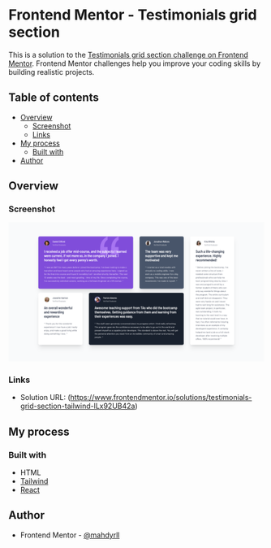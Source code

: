 # Frontend Mentor - Testimonials grid section

This is a solution to the [Testimonials grid section challenge on Frontend Mentor](https://www.frontendmentor.io/learning-paths/building-responsive-layouts--z1qCXVqkD/steps/6702f2765832c087f29a51d2/challenge/). Frontend Mentor challenges help you improve your coding skills by building realistic projects. 

## Table of contents

- [Overview](#overview)
  - [Screenshot](#screenshot)
  - [Links](#links)
- [My process](#my-process)
  - [Built with](#built-with)
- [Author](#author)

## Overview

### Screenshot

![](./screencapture-localhost-5173-2024-11-05-20_55_33.png)


### Links

- Solution URL: (https://www.frontendmentor.io/solutions/testimonials-grid-section-tailwind-lLx92UB42a)

## My process

### Built with

-  HTML
- [Tailwind](https://tailwindcss.com/)
- [React](https://react.dev/)

## Author

- Frontend Mentor - [@mahdyrll](https://www.frontendmentor.io/profile/mahdyrll)
